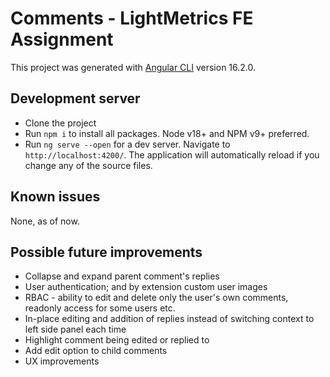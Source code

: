 # Comments - LightMetrics FE Assignment

This project was generated with [Angular CLI](https://github.com/angular/angular-cli) version 16.2.0.

## Development server

- Clone the project
- Run `npm i` to install all packages. Node v18+ and NPM v9+ preferred.
- Run `ng serve --open` for a dev server. Navigate to `http://localhost:4200/`. The application will automatically reload if you change any of the source files.

## Known issues

None, as of now.

## Possible future improvements

- Collapse and expand parent comment's replies
- User authentication; and by extension custom user images
- RBAC - ability to edit and delete only the user's own comments, readonly access for some users etc. 
- In-place editing and addition of replies instead of switching context to left side panel each time
- Highlight comment being edited or replied to
- Add edit option to child comments
- UX improvements
